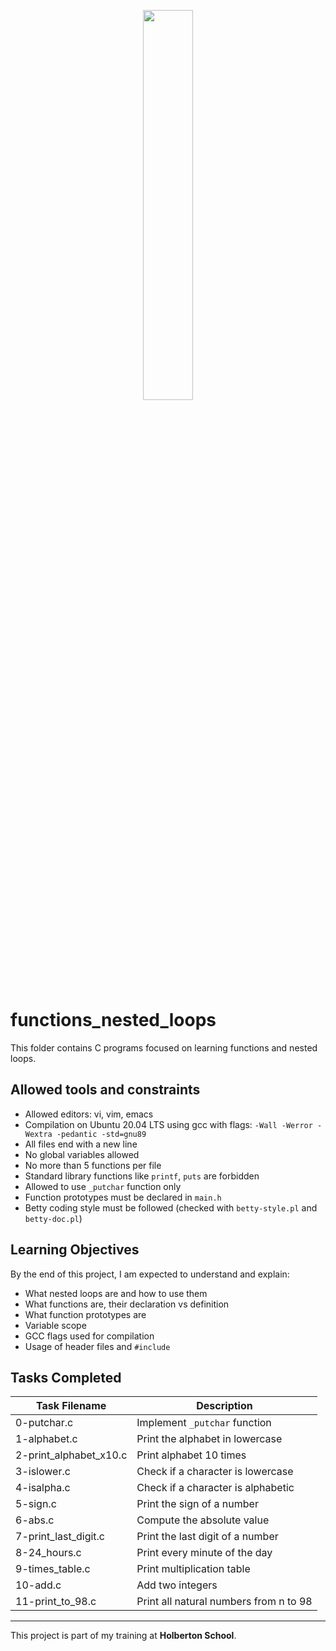 <p align="center">
   <img src="https://github.com/user-attachments/assets/7d564981-cb81-43e7-819a-25ffcfc5bd72" width="40%" height="40%"/>
</p>

# functions_nested_loops

This folder contains C programs focused on learning functions and nested loops.

## Allowed tools and constraints

- Allowed editors: vi, vim, emacs
- Compilation on Ubuntu 20.04 LTS using gcc with flags: `-Wall -Werror -Wextra -pedantic -std=gnu89`
- All files end with a new line
- No global variables allowed
- No more than 5 functions per file
- Standard library functions like `printf`, `puts` are forbidden
- Allowed to use `_putchar` function only
- Function prototypes must be declared in `main.h`
- Betty coding style must be followed (checked with `betty-style.pl` and `betty-doc.pl`)

## Learning Objectives

By the end of this project, I am expected to understand and explain:

- What nested loops are and how to use them
- What functions are, their declaration vs definition
- What function prototypes are
- Variable scope
- GCC flags used for compilation
- Usage of header files and `#include`

## Tasks Completed

| Task Filename         | Description                           |
|-----------------------|-------------------------------------|
| 0-putchar.c           | Implement `_putchar` function        |
| 1-alphabet.c          | Print the alphabet in lowercase      |
| 2-print_alphabet_x10.c| Print alphabet 10 times               |
| 3-islower.c           | Check if a character is lowercase    |
| 4-isalpha.c           | Check if a character is alphabetic   |
| 5-sign.c              | Print the sign of a number            |
| 6-abs.c               | Compute the absolute value            |
| 7-print_last_digit.c  | Print the last digit of a number      |
| 8-24_hours.c          | Print every minute of the day         |
| 9-times_table.c       | Print multiplication table            |
| 10-add.c              | Add two integers                      |
| 11-print_to_98.c      | Print all natural numbers from n to 98|

---

This project is part of my training at **Holberton School**.
